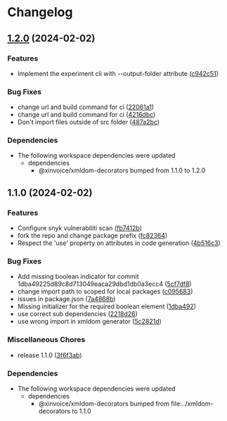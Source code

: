 # Changelog

## [1.2.0](https://github.com/xinvoice/xmldom-decorators/compare/xmldom-decorators-cli-v1.1.0...xmldom-decorators-cli-v1.2.0) (2024-02-02)


### Features

* Implement the experiment cli with --output-folder attribute ([c942c51](https://github.com/xinvoice/xmldom-decorators/commit/c942c51c2e51a20314c5ff6adfe2eeca7fb9a13a))


### Bug Fixes

* change url and build command for ci ([22061a1](https://github.com/xinvoice/xmldom-decorators/commit/22061a1351fcaf941fe0cfa5dcd56b406fa07b92))
* change url and build command for ci ([4216dbc](https://github.com/xinvoice/xmldom-decorators/commit/4216dbcf7bc3fad5c2c7d240b2733ae144d4f1c1))
* Don't import files outside of src folder ([487a2bc](https://github.com/xinvoice/xmldom-decorators/commit/487a2bc34d92190e002ae5e1eae6fb4cf6b6916b))


### Dependencies

* The following workspace dependencies were updated
  * dependencies
    * @xinvoice/xmldom-decorators bumped from 1.1.0 to 1.2.0

## 1.1.0 (2024-02-02)


### Features

* Configure snyk vulnerabiliti scan ([fb7412b](https://github.com/xinvoice/xmldom-decorators/commit/fb7412b4d34bd343283245f01d93b84f09bcd2c6))
* fork the repo and change package prefix ([fc82364](https://github.com/xinvoice/xmldom-decorators/commit/fc82364ad47791de99e579e9b226697453fce349))
* Respect the 'use' property on attributes in code generation ([4b516c3](https://github.com/xinvoice/xmldom-decorators/commit/4b516c3688447f3acb307e56b966ba2081ba9c29))


### Bug Fixes

* Add missing boolean indicator for commit 1dba49225d89c8d713049eaca29dbd1db0a3ecc4 ([5cf7df8](https://github.com/xinvoice/xmldom-decorators/commit/5cf7df82ae457518e31c23be738a2188e09bf22a))
* change import path to scoped for local packages ([c095683](https://github.com/xinvoice/xmldom-decorators/commit/c095683b0525a4d5bc67630d6d6535b48457bd40))
* issues in package.json ([7a4868b](https://github.com/xinvoice/xmldom-decorators/commit/7a4868b781bc15df7973c13f5f62358cfd3f0dc7))
* Missing initializer for the required boolean element ([1dba492](https://github.com/xinvoice/xmldom-decorators/commit/1dba49225d89c8d713049eaca29dbd1db0a3ecc4))
* use correct sub dependencies ([2218d26](https://github.com/xinvoice/xmldom-decorators/commit/2218d267cb12dd0d5d6d93fa3b49c45ee33f9f7a))
* use wrong import in xmldom generator ([5c2821d](https://github.com/xinvoice/xmldom-decorators/commit/5c2821df3fd4217094beae91ca2aeb16fd8de4c9))


### Miscellaneous Chores

* release 1.1.0 ([3f6f3ab](https://github.com/xinvoice/xmldom-decorators/commit/3f6f3abc7499cc915d0edcfa3f2938fa5c598c0d))


### Dependencies

* The following workspace dependencies were updated
  * dependencies
    * @xinvoice/xmldom-decorators bumped from file:../xmldom-decorators to 1.1.0
